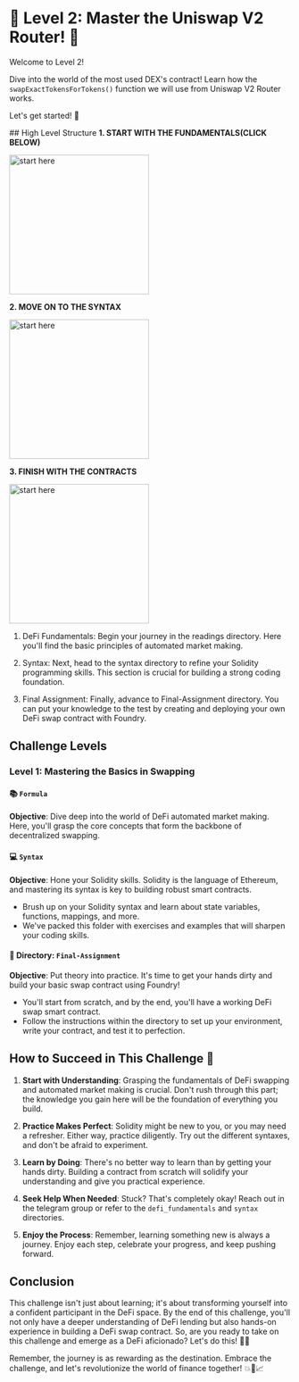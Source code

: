# 🚀 Level 2: Master the Uniswap V2 Router! 🌟
Welcome to Level 2!
 
Dive into the world of the most used DEX's contract! Learn how the `swapExactTokensForTokens()` function we will use from Uniswap V2 Router works.

Let's get started! 💪

## High Level Structure
**1. START WITH THE FUNDAMENTALS(CLICK BELOW)**

[<img alt="start here" width="250px" src="../images/defi_fundamentals.png" />](./Assignment/Formula.md)

**2. MOVE ON TO THE SYNTAX**

[<img alt="start here" width="250px" src="../images/syntax.png" />](./Assignment/Syntax.md)

**3. FINISH WITH THE CONTRACTS**

[<img alt="start here" width="250px" src="../images/contracts.png" />](./Assignment/Readme.md)

1. DeFi Fundamentals: Begin your journey in the readings directory. Here you'll find the basic principles of automated market making.

2. Syntax: Next, head to the syntax directory to refine your Solidity programming skills. This section is crucial for building a strong coding foundation.

3. Final Assignment: Finally, advance to Final-Assignment directory. You can put your knowledge to the test by creating and deploying your own DeFi swap contract with Foundry.

## Challenge Levels

### Level 1: Mastering the Basics in Swapping

#### 📚 `Formula`
**Objective**: Dive deep into the world of DeFi automated market making. Here, you'll grasp the core concepts that form the backbone of decentralized swapping.

#### 💻 `Syntax`
**Objective**: Hone your Solidity skills. Solidity is the language of Ethereum, and mastering its syntax is key to building robust smart contracts.
- Brush up on your Solidity syntax and learn about state variables, functions, mappings, and more.
- We've packed this folder with exercises and examples that will sharpen your coding skills.

#### 🔧 Directory: `Final-Assignment`
**Objective**: Put theory into practice. It's time to get your hands dirty and build your basic swap contract using Foundry!
- You'll start from scratch, and by the end, you'll have a working DeFi swap smart contract.
- Follow the instructions within the directory to set up your environment, write your contract, and test it to perfection.

## How to Succeed in This Challenge 🌟

1. **Start with Understanding**: Grasping the fundamentals of DeFi swapping and automated market making is crucial. Don't rush through this part; the knowledge you gain here will be the foundation of everything you build.

2. **Practice Makes Perfect**: Solidity might be new to you, or you may need a refresher. Either way, practice diligently. Try out the different syntaxes, and don't be afraid to experiment.

3. **Learn by Doing**: There's no better way to learn than by getting your hands dirty. Building a contract from scratch will solidify your understanding and give you practical experience.

4. **Seek Help When Needed**: Stuck? That's completely okay! Reach out in the telegram group or refer to the `defi_fundamentals` and `syntax` directories.

5. **Enjoy the Process**: Remember, learning something new is always a journey. Enjoy each step, celebrate your progress, and keep pushing forward.

## Conclusion

This challenge isn't just about learning; it's about transforming yourself into a confident participant in the DeFi space. By the end of this challenge, you'll not only have a deeper understanding of DeFi lending but also hands-on experience in building a DeFi swap contract. So, are you ready to take on this challenge and emerge as a DeFi aficionado? Let's do this! 🚀🌟

Remember, the journey is as rewarding as the destination. Embrace the challenge, and let's revolutionize the world of finance together! 💥💼📈